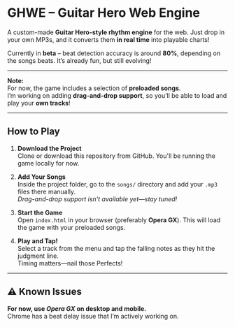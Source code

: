 # GHWE – Guitar Hero Web Engine  
A custom-made **Guitar Hero-style rhythm engine** for the web. Just drop in your own MP3s, and it converts them **in real time** into playable charts!  

Currently in **beta** – beat detection accuracy is around **80%**, depending on the songs beats. It’s already fun, but still evolving!

---

**Note:**  
For now, the game includes a selection of **preloaded songs**.  
I’m working on adding **drag-and-drop support**, so you’ll be able to load and play your **own tracks**!

---

## How to Play

1. **Download the Project**  
   Clone or download this repository from GitHub. You'll be running the game locally for now.

2. **Add Your Songs**  
   Inside the project folder, go to the `songs/` directory and add your `.mp3` files there manually.  
    _Drag-and-drop support isn't available yet—stay tuned!_

3. **Start the Game**  
   Open `index.html` in your browser (preferably **Opera GX**). This will load the game with your preloaded songs.

4. **Play and Tap!**  
   Select a track from the menu and tap the falling notes as they hit the judgment line.  
   Timing matters—nail those Perfects!

---

## ⚠️ Known Issues
**For now, use _Opera GX_ on desktop and mobile.**  
Chrome has a beat delay issue that I’m actively working on.